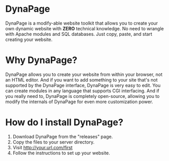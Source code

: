 DynaPage
===
DynaPage is a modify-able website toolkit that allows you to create your own dynamic website with **ZERO** technical knowledge. No need to wrangle with Apache modules and SQL databases. Just copy, paste, and start creating your website.

# Why DynaPage?
DynaPage allows you to create your website from within your browser, not an HTML editor. And if you want to add something to your site that's not supported by the DynaPage interface, DynaPage is very easy to edit. You can create modules in any language that supports CGI interfacing. And if you really need to, DynaPage is completely open-source, allowing you to modify the internals of DynaPage for even more customization power.

# How do I install DynaPage?
1. Download DynaPage from the "releases" page.
2. Copy the files to your server directory.
3. Visit http://your.url.com/first
4. Follow the instructions to set up your website.
